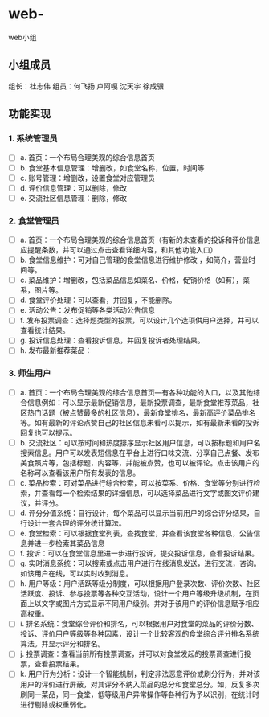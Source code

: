 # web-
web小组
## 小组成员
组长：杜志伟
组员：何飞扬 卢阿嘎 沈天宇 徐成骥
## 功能实现
### 1.	系统管理员
- [ ] a.	首页：一个布局合理美观的综合信息首页
- [ ] b.	食堂基本信息管理：增删改，如食堂名称，位置，时间等
- [ ] c.	账号管理：增删改，设置食堂对应管理员
- [ ] d.	评价信息管理：可以删除，修改
- [ ] e.	交流社区信息管理：删除，修改
### 2.	食堂管理员
- [ ] a.	首页：一个布局合理美观的综合信息首页（有新的未查看的投诉和评价信息应提醒条数，并可以通过点击查看详细内容，和其他功能入口）
- [ ] b.	食堂信息维护：可对自己管理的食堂信息进行维护修改 ，如简介，营业时间等。
- [ ] c.	菜品维护：增删改，包括菜品信息如菜名、价格，促销价格（如有），菜系，图片等。
- [ ] d.	食堂评价处理：可以查看，并回复，不能删除。
- [ ] e.	活动公告：发布促销等各类活动公告信息
- [ ] f.		发布投票调查：选择题类型的投票，可以设计几个选项供用户选择，并可以查看统计结果。
- [ ] g.	投诉信息处理：查看投诉信息，并回复投诉者处理结果。
- [ ] h.	发布最新推荐菜品：
### 3.	师生用户
- [ ] a.	首页：一个布局合理美观的综合信息首页—有各种功能的入口，以及其他综合信息例如：可以显示最新促销信息，最新投票调查，最新食堂推荐菜品，社区热门话题（被点赞最多的社区信息），最新食堂排名，最新高评价菜品排名等。如有最新的评论点赞自己的社区信息未看可以提示，如有最新未看的投诉回复也可以提示。
- [ ] b.	交流社区：可以按时间和热度排序显示社区用户信息，可以按标题和用户名搜索信息。用户可以发表短信息在平台上进行口味交流、分享自己点餐、发布美食照片等，包括标题，内容等，并能被点赞，也可以被评论。点击该用户的名称可以查看该用户所有发表的信息。
- [ ] c.	菜品检索：可对菜品进行综合检索，可以按菜系、价格、食堂等分别进行检索，并查看每一个检索结果的详细信息，可以选择菜品进行文字或图文评价建议，并评分。
- [ ] d.	评分分值系统：自行设计，每个菜品可以显示当前用户的综合评分结果，自行设计一套合理的评分统计算法。
- [ ] e.	食堂检索：可以根据食堂列表，查找食堂，并查看该食堂各种信息，公告信息并进一步检索其菜品信息
- [ ] f.		投诉：可以在食堂信息里进一步进行投诉，提交投诉信息，查看投诉结果。
- [ ] g.	实时消息系统：可以搜索或点击用户进行在线消息发送，进行交流，咨询。如该用户在线，可以实时收到消息。
- [ ] h.	用户等级：用户活跃等级分制度，可以根据用户登录次数、评价次数、社区活跃度、投诉、参与投票等各种交互活动，设计一个用户等级升级机制，在页面上以文字或图片方式显示不同用户级别。并对于该用户的评价信息赋予相应高权重。
- [ ] i.		排名系统：食堂综合评价和排名，可以根据用户对食堂的菜品的评价分数、投诉、评价用户等级等各种因素，设计一个比较客观的食堂综合评分排名系统算法。并显示评分和排名。
- [ ] j.		投票调查：查看当前所有投票调查，并可以对食堂发起的投票调查进行投票，查看投票结果。
- [ ] k.	用户行为分析：设计一个智能机制，判定非法恶意评价或刷分行为，并对该用户的评价进行屏蔽，对其评分不纳入菜品的总分和食堂总分。如，反复多次刷同一菜品，同一食堂，低等级用户异常操作等各种行为予以识别，在统计时进行剔除或权重弱化。
